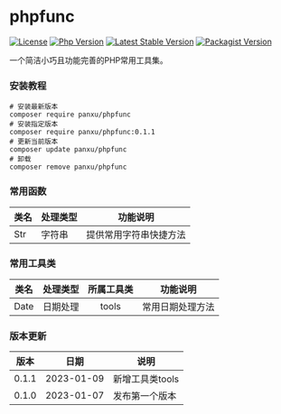# phpfunc

[![License](https://img.shields.io/packagist/l/panxu/phpfunc.svg?style=flat-square)](LICENSE)
[![Php Version](https://img.shields.io/badge/php-%3E=7.3-brightgreen.svg?maxAge=2592000)](https://packagist.org/packages/panxu/phpfunc)
[![Latest Stable Version](http://img.shields.io/packagist/v/inhere/php-validate.svg)](https://packagist.org/packages/panxu/phpfunc)
[![Packagist Version](https://img.shields.io/packagist/v/panxu/phpfunc)](https://packagist.org/packages/panxu/phpfunc)

一个简洁小巧且功能完善的PHP常用工具集。

### 安装教程

```shell
# 安装最新版本
composer require panxu/phpfunc
# 安装指定版本
composer require panxu/phpfunc:0.1.1
# 更新当前版本
composer update panxu/phpfunc
# 卸载
composer remove panxu/phpfunc
```

### 常用函数

|类名        |处理类型  |  功能说明  |
| -----   | ----- | ----  |
| Str      | 字符串 | 提供常用字符串快捷方法     |

### 常用工具类

|类名         |处理类型  |所属工具类 |  功能说明  |
| :-----:   |  :-----:  | :----:  | ----  |
| Date      |日期处理  |  tools |   常用日期处理方法     |

### 版本更新

|版本 |日期 |说明  |
|:----:   | :----: | ----  |
| 0.1.1      | 2023-01-09 | 新增工具类tools     |
| 0.1.0      | 2023-01-07 | 发布第一个版本     |
